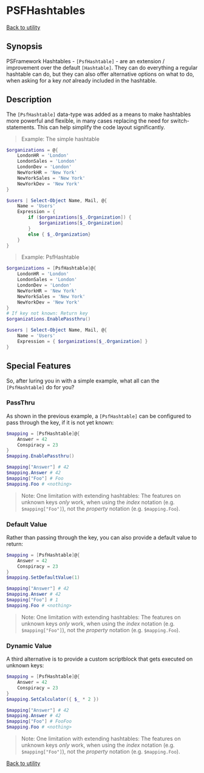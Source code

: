 ﻿# PSFHashtables

[Back to utility](http://psframework.org/documentation/documents/psframework/utility.html)

## Synopsis

PSFramework Hashtables - `[PsfHashtable]` - are an extension / improvement over the default `[Hashtable]`.
They can do everything a regular hashtable can do, but they can also offer alternative options on what to do, when asking for a key _not_ already included in the hashtable.

## Description

The `[PsfHashtable]` data-type was added as a means to make hashtables more powerful and flexible, in many cases replacing the need for switch-statements.
This can help simplify the code layout significantly.

> Example: The simple hashtable

```powershell
$organizations = @{
	LondonHR = 'London'
	LondonSales = 'London'
	LondonDev = 'London'
	NewYorkHR = 'New York'
	NewYorkSales = 'New York'
	NewYorkDev = 'New York'
}

$users | Select-Object Name, Mail, @{
	Name = 'Users'
	Expression = {
		if ($organizations[$_.Organization]) {
			$organizations[$_.Organization]
		}
		else { $_.Organization}
	}
}
```

> Example: PsfHashtable

```powershell
$organizations = [PsfHashtable]@{
	LondonHR = 'London'
	LondonSales = 'London'
	LondonDev = 'London'
	NewYorkHR = 'New York'
	NewYorkSales = 'New York'
	NewYorkDev = 'New York'
}
# If key not known: Return key
$organizations.EnablePassthru()

$users | Select-Object Name, Mail, @{
	Name = 'Users'
	Expression = { $organizations[$_.Organization] }
}
```

## Special Features

So, after luring you in with a simple example, what all can the `[PsfHashtable]` do for you?

### PassThru

As shown in the previous example, a `[PsfHashtable]` can be configured to pass through the key, if it is not yet known:

```powershell
$mapping = [PsfHashtable]@{
	Answer = 42
	Conspiracy = 23
}
$mapping.EnablePassthru()

$mapping["Answer"] # 42
$mapping.Answer # 42
$mapping["Foo"] # Foo
$mapping.Foo # <nothing>
```

> Note: One limitation with extending hashtables: The features on unknown keys _only_ work, when using the _index_ notation (e.g. `$mapping["Foo"]`), not the _property_ notation (e.g. `$mapping.Foo`).

### Default Value

Rather than passing through the key, you can also provide a default value to return:

```powershell
$mapping = [PsfHashtable]@{
	Answer = 42
	Conspiracy = 23
}
$mapping.SetDefaultValue(1)

$mapping["Answer"] # 42
$mapping.Answer # 42
$mapping["Foo"] # 1
$mapping.Foo # <nothing>
```

> Note: One limitation with extending hashtables: The features on unknown keys _only_ work, when using the _index_ notation (e.g. `$mapping["Foo"]`), not the _property_ notation (e.g. `$mapping.Foo`).

### Dynamic Value

A third alternative is to provide a custom scriptblock that gets executed on unknown keys:

```powershell
$mapping = [PsfHashtable]@{
	Answer = 42
	Conspiracy = 23
}
$mapping.SetCalculator({ $_ * 2 })

$mapping["Answer"] # 42
$mapping.Answer # 42
$mapping["Foo"] # FooFoo
$mapping.Foo # <nothing>
```

> Note: One limitation with extending hashtables: The features on unknown keys _only_ work, when using the _index_ notation (e.g. `$mapping["Foo"]`), not the _property_ notation (e.g. `$mapping.Foo`).

[Back to utility](http://psframework.org/documentation/documents/psframework/utility.html)